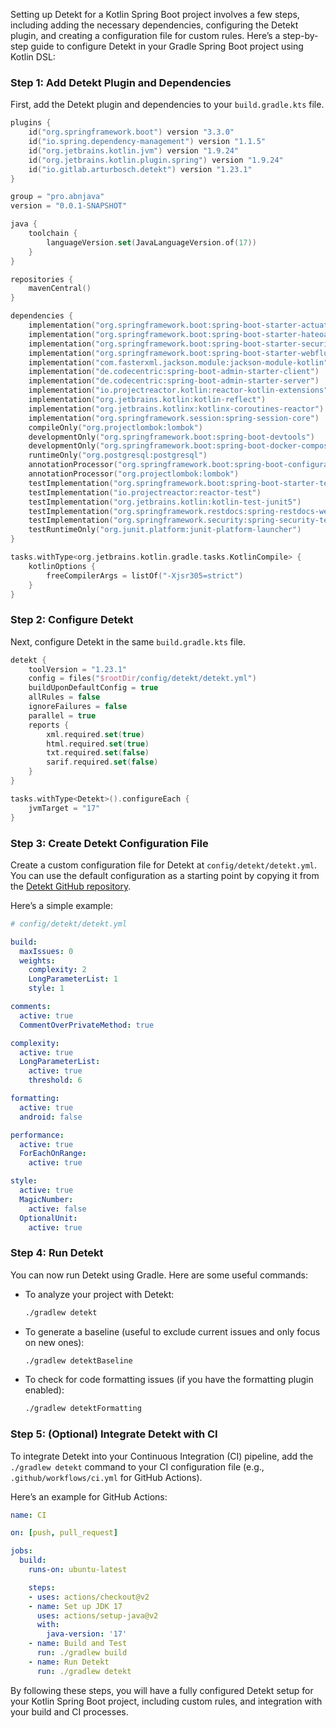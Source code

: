 Setting up Detekt for a Kotlin Spring Boot project involves a few steps, including adding the necessary dependencies, configuring the Detekt plugin, and creating a configuration file for custom rules. Here’s a step-by-step guide to configure Detekt in your Gradle Spring Boot project using Kotlin DSL:

### Step 1: Add Detekt Plugin and Dependencies

First, add the Detekt plugin and dependencies to your `build.gradle.kts` file.

```kotlin
plugins {
    id("org.springframework.boot") version "3.3.0"
    id("io.spring.dependency-management") version "1.1.5"
    id("org.jetbrains.kotlin.jvm") version "1.9.24"
    id("org.jetbrains.kotlin.plugin.spring") version "1.9.24"
    id("io.gitlab.arturbosch.detekt") version "1.23.1"
}

group = "pro.abnjava"
version = "0.0.1-SNAPSHOT"

java {
    toolchain {
        languageVersion.set(JavaLanguageVersion.of(17))
    }
}

repositories {
    mavenCentral()
}

dependencies {
    implementation("org.springframework.boot:spring-boot-starter-actuator")
    implementation("org.springframework.boot:spring-boot-starter-hateoas")
    implementation("org.springframework.boot:spring-boot-starter-security")
    implementation("org.springframework.boot:spring-boot-starter-webflux")
    implementation("com.fasterxml.jackson.module:jackson-module-kotlin")
    implementation("de.codecentric:spring-boot-admin-starter-client")
    implementation("de.codecentric:spring-boot-admin-starter-server")
    implementation("io.projectreactor.kotlin:reactor-kotlin-extensions")
    implementation("org.jetbrains.kotlin:kotlin-reflect")
    implementation("org.jetbrains.kotlinx:kotlinx-coroutines-reactor")
    implementation("org.springframework.session:spring-session-core")
    compileOnly("org.projectlombok:lombok")
    developmentOnly("org.springframework.boot:spring-boot-devtools")
    developmentOnly("org.springframework.boot:spring-boot-docker-compose")
    runtimeOnly("org.postgresql:postgresql")
    annotationProcessor("org.springframework.boot:spring-boot-configuration-processor")
    annotationProcessor("org.projectlombok:lombok")
    testImplementation("org.springframework.boot:spring-boot-starter-test")
    testImplementation("io.projectreactor:reactor-test")
    testImplementation("org.jetbrains.kotlin:kotlin-test-junit5")
    testImplementation("org.springframework.restdocs:spring-restdocs-webtestclient")
    testImplementation("org.springframework.security:spring-security-test")
    testRuntimeOnly("org.junit.platform:junit-platform-launcher")
}

tasks.withType<org.jetbrains.kotlin.gradle.tasks.KotlinCompile> {
    kotlinOptions {
        freeCompilerArgs = listOf("-Xjsr305=strict")
    }
}
```

### Step 2: Configure Detekt

Next, configure Detekt in the same `build.gradle.kts` file.

```kotlin
detekt {
    toolVersion = "1.23.1"
    config = files("$rootDir/config/detekt/detekt.yml")
    buildUponDefaultConfig = true
    allRules = false
    ignoreFailures = false
    parallel = true
    reports {
        xml.required.set(true)
        html.required.set(true)
        txt.required.set(false)
        sarif.required.set(false)
    }
}

tasks.withType<Detekt>().configureEach {
    jvmTarget = "17"
}
```

### Step 3: Create Detekt Configuration File

Create a custom configuration file for Detekt at `config/detekt/detekt.yml`. You can use the default configuration as a starting point by copying it from the [Detekt GitHub repository](https://github.com/detekt/detekt/blob/main/config/detekt/detekt.yml).

Here’s a simple example:

```yaml
# config/detekt/detekt.yml

build:
  maxIssues: 0
  weights:
    complexity: 2
    LongParameterList: 1
    style: 1

comments:
  active: true
  CommentOverPrivateMethod: true

complexity:
  active: true
  LongParameterList:
    active: true
    threshold: 6

formatting:
  active: true
  android: false

performance:
  active: true
  ForEachOnRange:
    active: true

style:
  active: true
  MagicNumber:
    active: false
  OptionalUnit:
    active: true
```

### Step 4: Run Detekt

You can now run Detekt using Gradle. Here are some useful commands:

- To analyze your project with Detekt:
  ```sh
  ./gradlew detekt
  ```

- To generate a baseline (useful to exclude current issues and only focus on new ones):
  ```sh
  ./gradlew detektBaseline
  ```

- To check for code formatting issues (if you have the formatting plugin enabled):
  ```sh
  ./gradlew detektFormatting
  ```

### Step 5: (Optional) Integrate Detekt with CI

To integrate Detekt into your Continuous Integration (CI) pipeline, add the `./gradlew detekt` command to your CI configuration file (e.g., `.github/workflows/ci.yml` for GitHub Actions).

Here’s an example for GitHub Actions:

```yaml
name: CI

on: [push, pull_request]

jobs:
  build:
    runs-on: ubuntu-latest

    steps:
    - uses: actions/checkout@v2
    - name: Set up JDK 17
      uses: actions/setup-java@v2
      with:
        java-version: '17'
    - name: Build and Test
      run: ./gradlew build
    - name: Run Detekt
      run: ./gradlew detekt
```

By following these steps, you will have a fully configured Detekt setup for your Kotlin Spring Boot project, including custom rules, and integration with your build and CI processes.

